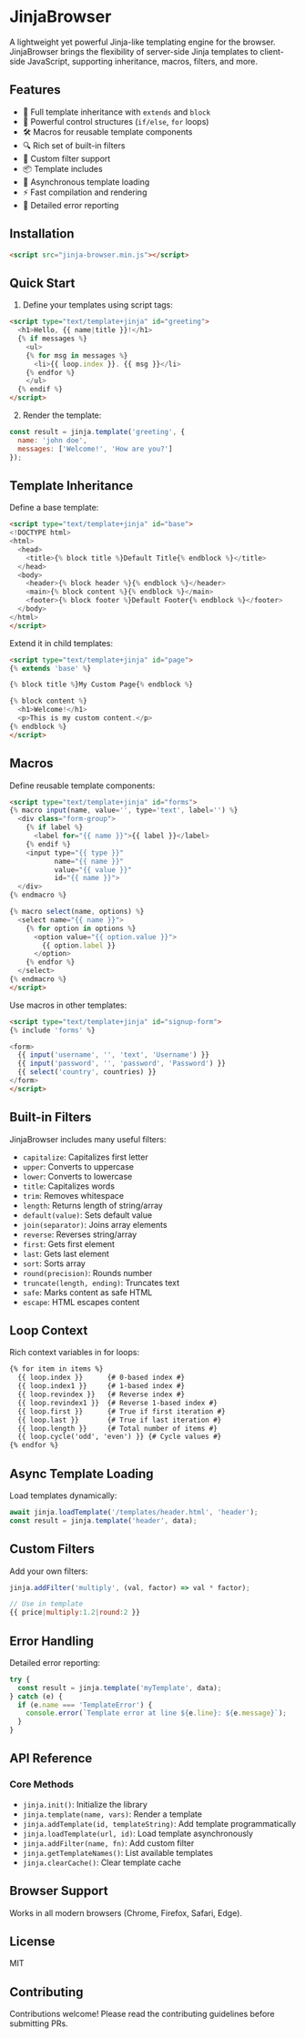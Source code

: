 # JinjaBrowser

A lightweight yet powerful Jinja-like templating engine for the browser. JinjaBrowser brings the flexibility of server-side Jinja templates to client-side JavaScript, supporting inheritance, macros, filters, and more.

## Features

- 🎯 Full template inheritance with `extends` and `block`
- 🔄 Powerful control structures (`if/else`, `for` loops)
- 🛠 Macros for reusable template components
- 🔍 Rich set of built-in filters
- 🔌 Custom filter support
- 📦 Template includes
- 🔄 Asynchronous template loading
- ⚡ Fast compilation and rendering
- 🐛 Detailed error reporting

## Installation

```html
<script src="jinja-browser.min.js"></script>
```

## Quick Start

1. Define your templates using script tags:

```html
<script type="text/template+jinja" id="greeting">
  <h1>Hello, {{ name|title }}!</h1>
  {% if messages %}
    <ul>
    {% for msg in messages %}
      <li>{{ loop.index }}. {{ msg }}</li>
    {% endfor %}
    </ul>
  {% endif %}
</script>
```

2. Render the template:

```javascript
const result = jinja.template('greeting', {
  name: 'john doe',
  messages: ['Welcome!', 'How are you?']
});
```

## Template Inheritance

Define a base template:

```html
<script type="text/template+jinja" id="base">
<!DOCTYPE html>
<html>
  <head>
    <title>{% block title %}Default Title{% endblock %}</title>
  </head>
  <body>
    <header>{% block header %}{% endblock %}</header>
    <main>{% block content %}{% endblock %}</main>
    <footer>{% block footer %}Default Footer{% endblock %}</footer>
  </body>
</html>
</script>
```

Extend it in child templates:

```html
<script type="text/template+jinja" id="page">
{% extends 'base' %}

{% block title %}My Custom Page{% endblock %}

{% block content %}
  <h1>Welcome!</h1>
  <p>This is my custom content.</p>
{% endblock %}
</script>
```

## Macros

Define reusable template components:

```html
<script type="text/template+jinja" id="forms">
{% macro input(name, value='', type='text', label='') %}
  <div class="form-group">
    {% if label %}
      <label for="{{ name }}">{{ label }}</label>
    {% endif %}
    <input type="{{ type }}" 
           name="{{ name }}" 
           value="{{ value }}" 
           id="{{ name }}">
  </div>
{% endmacro %}

{% macro select(name, options) %}
  <select name="{{ name }}">
    {% for option in options %}
      <option value="{{ option.value }}">
        {{ option.label }}
      </option>
    {% endfor %}
  </select>
{% endmacro %}
</script>
```

Use macros in other templates:

```html
<script type="text/template+jinja" id="signup-form">
{% include 'forms' %}

<form>
  {{ input('username', '', 'text', 'Username') }}
  {{ input('password', '', 'password', 'Password') }}
  {{ select('country', countries) }}
</form>
</script>
```

## Built-in Filters

JinjaBrowser includes many useful filters:

- `capitalize`: Capitalizes first letter
- `upper`: Converts to uppercase
- `lower`: Converts to lowercase
- `title`: Capitalizes words
- `trim`: Removes whitespace
- `length`: Returns length of string/array
- `default(value)`: Sets default value
- `join(separator)`: Joins array elements
- `reverse`: Reverses string/array
- `first`: Gets first element
- `last`: Gets last element
- `sort`: Sorts array
- `round(precision)`: Rounds number
- `truncate(length, ending)`: Truncates text
- `safe`: Marks content as safe HTML
- `escape`: HTML escapes content

## Loop Context

Rich context variables in for loops:

```html
{% for item in items %}
  {{ loop.index }}      {# 0-based index #}
  {{ loop.index1 }}     {# 1-based index #}
  {{ loop.revindex }}   {# Reverse index #}
  {{ loop.revindex1 }}  {# Reverse 1-based index #}
  {{ loop.first }}      {# True if first iteration #}
  {{ loop.last }}       {# True if last iteration #}
  {{ loop.length }}     {# Total number of items #}
  {{ loop.cycle('odd', 'even') }} {# Cycle values #}
{% endfor %}
```

## Async Template Loading

Load templates dynamically:

```javascript
await jinja.loadTemplate('/templates/header.html', 'header');
const result = jinja.template('header', data);
```

## Custom Filters

Add your own filters:

```javascript
jinja.addFilter('multiply', (val, factor) => val * factor);

// Use in template
{{ price|multiply:1.2|round:2 }}
```

## Error Handling

Detailed error reporting:

```javascript
try {
  const result = jinja.template('myTemplate', data);
} catch (e) {
  if (e.name === 'TemplateError') {
    console.error(`Template error at line ${e.line}: ${e.message}`);
  }
}
```

## API Reference

### Core Methods

- `jinja.init()`: Initialize the library
- `jinja.template(name, vars)`: Render a template
- `jinja.addTemplate(id, templateString)`: Add template programmatically
- `jinja.loadTemplate(url, id)`: Load template asynchronously
- `jinja.addFilter(name, fn)`: Add custom filter
- `jinja.getTemplateNames()`: List available templates
- `jinja.clearCache()`: Clear template cache

## Browser Support

Works in all modern browsers (Chrome, Firefox, Safari, Edge).

## License

MIT

## Contributing

Contributions welcome! Please read the contributing guidelines before submitting PRs.
